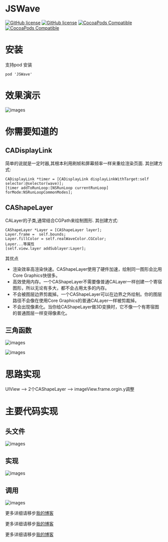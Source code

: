 # JSWave
[![GitHub license](https://img.shields.io/badge/platform-ios-green.svg
)](https://github.com/josin22/JSWave)
[![GitHub license](https://img.shields.io/badge/license-MIT-green.svg)](https://raw.githubusercontent.com/josin22/JSWave/master/LICENSE)
[![CocoaPods Compatible](https://img.shields.io/badge/pod-1.0-red.svg)](https://github.com/josin22/JSWave)
[![CocoaPods Compatible](https://img.shields.io/badge/build-passing-green.svg)](https://github.com/josin22/JSWave)


# 安装
支持pod 安装

	pod 'JSWave'
	

# 效果演示

![images](https://raw.githubusercontent.com/Josin22/JSWave/master/Images/jswave.gif)


# 你需要知道的

## CADisplayLink
简单的说就是一定时器,其根本利用刷帧和屏幕频率一样来重绘渲染页面.
其创建方式:
    
    CADisplayLink *timer = [CADisplayLink displayLinkWithTarget:self selector:@selector(wave)];
    [timer addToRunLoop:[NSRunLoop currentRunLoop] forMode:NSRunLoopCommonModes];
    
## CAShapeLayer
CALayer的子类,通常结合CGPath来绘制图形.
其创建方式:
	
	CAShapeLayer *Layer = [CAShapeLayer layer];
	Layer.frame =  self.bounds;
    Layer.fillColor = self.realWaveColor.CGColor;
    Layer...等属性
    [self.view.layer addSublayer:Layer];

其优点    

* 渲染效率高渲染快速。CAShapeLayer使用了硬件加速，绘制同一图形会比用Core Graphics快很多。
* 高效使用内存。一个CAShapeLayer不需要像普通CALayer一样创建一个寄宿图形，所以无论有多大，都不会占用太多的内存。
* 不会被图层边界剪裁掉。一个CAShapeLayer可以在边界之外绘制。你的图层路径不会像在使用Core Graphics的普通CALayer一样被剪裁掉。
* 不会出现像素化。当你给CAShapeLayer做3D变换时，它不像一个有寄宿图的普通图层一样变得像素化。


## 三角函数

![images](https://raw.githubusercontent.com/Josin22/JSWave/master/Images/sinf.png)

![images](https://raw.githubusercontent.com/Josin22/JSWave/master/Images/cosf.png)



# 思路实现

UIView --> 2个CAShapeLayer --> imageView.frame.orgin.y调整

# 主要代码实现
## 头文件

![images](https://raw.githubusercontent.com/Josin22/JSWave/master/Images/code_wave_h.png)

##  实现

![images](https://raw.githubusercontent.com/Josin22/JSWave/master/Images/code_wave.png)

## 调用
![images](https://raw.githubusercontent.com/Josin22/JSWave/master/Images/wave_uses.png)





更多详细请移步[我的博客](http://qiaotongxin.cc/2016/08/22/20160822/#more)

更多详细请移步[我的博客](http://qiaotongxin.cc/2016/08/22/20160822/#more)

更多详细请移步[我的博客](http://qiaotongxin.cc/2016/08/22/20160822/#more)
